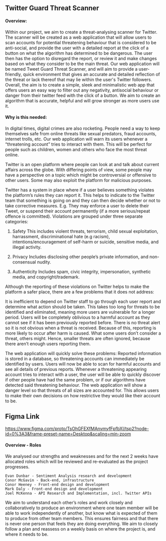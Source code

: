 ## Twitter Guard Threat Scanner

#### Overview:
Within our project, we aim to create a threat-analysing scanner for Twitter. The scanner will be created as a web application that will allow users to scan accounts for potential threatening behaviour that is considered to be anti-social, and provide the user with a detailed report at the click of a button on what the algorithm has determined to be dangerous. The user then has the option to disregard the report, or review it and make changes based on what they consider to be the main threat.
Our web application will be named Tweet Guard Threat Scanner, and will aim to provide a user-friendly, quick environment that gives an accurate and detailed reflection of the threat or lack thereof that may lie within the user's Twitter followers.
Overall, the aim is to create a simple, sleek and minimalistic web app that offers users an easy way to filter out any negativity, antisocial behaviour or danger from their twitter feed with the click of a button. We aim to create an algorithm that is accurate, helpful and will grow stronger as more users use it.


#### Why is this needed:
In digital times, digital crimes are also rocketing. People need a way to keep themselves safe from online threats like sexual predators, fraud accounts, internet trolls, etc. Our web application will warn its users whenever a “threatening account” tries to interact with them. This will be perfect for people such as children, women and others who face the most threat online.

Twitter is an open platform where people can look at and talk about current affairs across the globe. With differing points of view, some people may have a perspective on a topic which might be controversial or offensive to other users. Some may also exploit the platform for malicious purposes.

Twitter has a system in place where if a user believes something violates the platform’s rules they can report it. This helps to indicate to the Twitter team that something is going on and they can then decide whether or not to take corrective measures. E.g. They may enforce a user to delete their Tweet, or suspend their account permanently (if a more serious/repeat offence is committed).
Violations are grouped under three separate categories:

1. Safety
This includes violent threats, terrorism, child sexual exploitation, harrassment, discriminational hate (e.g racism), intentions/encouragement of self-harm or suicide, sensitive media, and illegal activity.

2. Privacy
Includes disclosing other people’s private information, and non-consensual nudity.

3. Authenticity
Includes spam, civic integrity, impersonation, synthetic media, and copyright/trademark.

Although the reporting of these violations on Twitter helps to make the platform a safer place, there are a few problems that it does not address:

It is inefficient to depend on Twitter staff to go through each user report and  determine what action should be taken. This takes too long for threats to be identified and eliminated, meaning more users are vulnerable for a longer period.
Users will be completely oblivious to a harmful account as they cannot see if it has been previously reported before.
There is no threat alert so it is not obvious when a threat is received. Because of this, reporting is more likely to occur after harm is caused.
What some users don’t consider a threat, others might. Hence, smaller threats are often ignored, because there aren’t enough users reporting them.

The web application will quickly solve these problems:
Reported information is stored in a database, so threatening accounts can immediately be identified by users.
Users will now be able to scan for harmful accounts and see all details of previous reports.
Whenever a threatening appearing account tries to interact with a user, the user will be able to quickly discover if other people have had the same problem, or if our algorithms have detected said threatening behaviour. 
The web application will show a danger level so that threats of all sizes are accounted for. This allows users to make their own decisions on how restrictive they would like their account to be.


## Figma Link
https://www.figma.com/proto/TsOhGFEXfMAnvmyfFpfbXI/tsp2?node-id=0%3A3&frame-preset-name=Desktop&scaling=min-zoom


#### Overview - Roles

We analysed our strengths and weaknesses and for the next 2 weeks have allocated roles which will be reviewed and re-evaluated as the project progresses.

    Evan Dunbar - Sentiment Analysis research and development
    Conor McGavin - Back-end, infrastructure
    Conor Heeney - Front-end design and development
    Mark Daly - Front-end design and development
    Joel McKenna - API Research and Implementation, incl. Twitter APIs
    
We aim to understand each other’s roles and work closely and collaboratively to produce an environment where one team member will be able to work independently of another, but know what is expected of them to produce from other team members. This ensures fairness and that there is never one person that feels they are doing everything. We aim to closely follow a plan and reassess on a weekly basis on where the project is, and where it needs to be.





